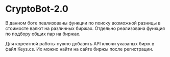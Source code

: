 # CryptoBot-2.0
В данном боте пеализованы функции по поиску возможной разницы в стоимосте валют на различных биржах. 
Отдельно реализована функция по подбору общих пар на биржах.

Для коректной работы нужно добавить API ключи указаных бирж в файл Keys.cs.
Их можно найти на сайте биржы после регистрации.
